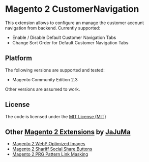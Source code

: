 # Magento 2 CustomerNavigation

This extension allows to configure an manage the customer account navigation from backend. 
Currently supported:
* Enable / Disable Default Customer Navigation Tabs
* Change Sort Order for Default Customer Navigation Tabs 

## Platform
The following versions are supported and tested:

* Magento Community Edition 2.3

Other versions are assumed to work.

## License

The code is licensed under the [MIT License (MIT)](https://github.com/JaJuMa/CustomerNavigation/blob/master/LICENSE)

## Other [Magento 2 Extensions](https://www.jajuma.de/en/jajuma-develop) by [JaJuMa](https://www.jajuma.de/en)

* [Magento 2 WebP Optimized Images](https://www.jajuma.de/en/jajuma-develop/extensions/webp-optimized-images-extension-for-magento-2)
* [Magento 2 Shariff Social Share Buttons](https://www.jajuma.de/en/jajuma-develop/extensions/shariff-social-share-buttons-extension-for-magento-2)
* [Magento 2 PRG Pattern Link Masking](https://www.jajuma.de/en/jajuma-develop/extensions/prg-pattern-link-masking-for-magento-2)
